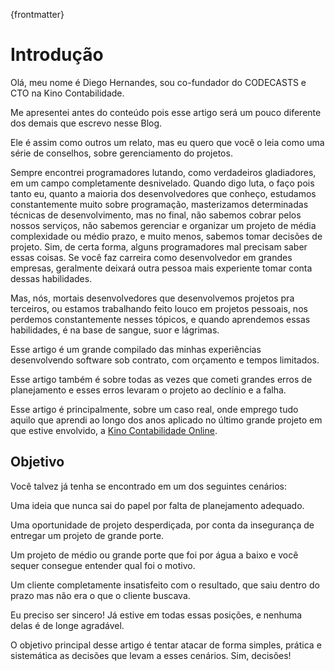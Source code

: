 {frontmatter}
# Introdução

Olá, meu nome é Diego Hernandes, sou co-fundador do CODECASTS e CTO na Kino Contabilidade.

Me apresentei antes do conteúdo pois esse artigo será um pouco diferente dos demais que escrevo nesse Blog.

Ele é assim como outros um relato, mas eu quero que você o leia como uma série de conselhos, sobre gerenciamento do projetos.

Sempre encontrei programadores lutando, como verdadeiros gladiadores, em um campo completamente desnivelado. Quando digo luta, o faço pois tanto eu, quanto a maioria dos desenvolvedores que conheço, estudamos constantemente muito sobre programação, masterizamos determinadas técnicas de desenvolvimento, mas no final, não sabemos cobrar pelos nossos serviços, não sabemos gerenciar e organizar um projeto de média complexidade ou médio prazo, e muito menos, sabemos tomar decisões de projeto.
Sim, de certa forma, alguns programadores mal precisam saber essas coisas. Se você faz carreira como desenvolvedor em grandes empresas, geralmente deixará outra pessoa mais experiente tomar conta dessas habilidades.

Mas, nós, mortais desenvolvedores que desenvolvemos projetos pra terceiros, ou estamos trabalhando feito louco em projetos pessoais, nos perdemos constantemente nesses tópicos, e quando aprendemos essas habilidades, é na base de sangue, suor e lágrimas.

Esse artigo é um grande compilado das minhas experiências desenvolvendo software sob contrato, com orçamento e tempos limitados.

Esse artigo também é sobre todas as vezes que cometi grandes erros de planejamento e esses erros levaram o projeto ao declínio e a falha.

Esse artigo é principalmente, sobre um caso real, onde emprego tudo aquilo que aprendi ao longo dos anos aplicado no último grande projeto em que estive envolvido, a [Kino Contabilidade Online](https://sejakino.com.br).

## Objetivo
Você talvez já tenha se encontrado em um dos seguintes cenários:

Uma ideia que nunca sai do papel por falta de planejamento adequado.

Uma oportunidade de projeto desperdiçada, por conta da insegurança de entregar um projeto de grande porte.

Um projeto de médio ou grande porte que foi por água a baixo e você sequer consegue entender qual foi o motivo.

Um cliente completamente insatisfeito com o resultado, que saiu dentro do prazo mas não era o que o cliente buscava.

Eu preciso ser sincero! Já estive em todas essas posições, e nenhuma delas é de longe agradável.

O objetivo principal desse artigo é tentar atacar de forma simples, prática e sistemática as decisões que levam a esses cenários.
Sim, decisões!